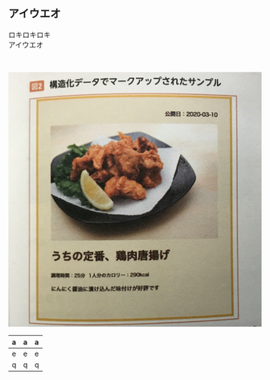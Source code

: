 

## アイウエオ
ロキロキロキ  
アイウエオ  

<br>

![運つえ](images/28efc0c2-bc83-4100-8af8-fd9ef3cdbf5c-0.jpg)



|a|a|a|
|:-|:-|:-|
|e|e|e|
|q|q|q|



